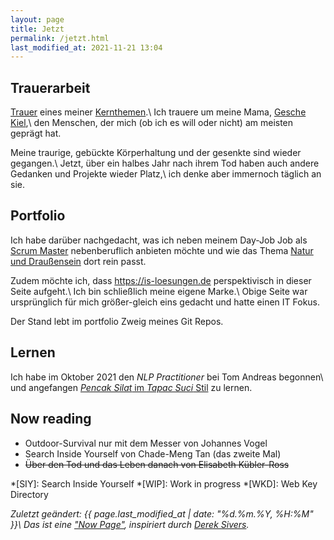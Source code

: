 ```yaml
---
layout: page
title: Jetzt
permalink: /jetzt.html
last_modified_at: 2021-11-21 13:04
---
```

## Trauerarbeit

[Trauer](/tags/trauer.html) eines meiner [Kernthemen](/2021/05/25/kernthemen.html).\\
Ich trauere um meine Mama, [Gesche Kiel](/2021/05/25/kernthemen.html),\\
den Menschen, der mich (ob ich es will oder nicht) am meisten geprägt hat.

Meine traurige, gebückte Körperhaltung und der gesenkte sind wieder gegangen.\\
Jetzt, über ein halbes Jahr nach ihrem Tod haben 
auch andere Gedanken und Projekte wieder Platz,\\
ich denke aber immernoch täglich an sie.

## Portfolio

Ich habe darüber nachgedacht, 
was ich neben meinem Day-Job Job als [Scrum Master](/tags/scrum-master/) 
nebenberuflich anbieten möchte und wie das Thema [Natur und Draußensein](/tags/draussen/) dort rein passt.

Zudem möchte ich, dass <https://is-loesungen.de> perspektivisch in dieser Seite aufgeht.\\
Ich bin schließlich meine eigene Marke.\\ 
Obige Seite war ursprünglich für mich größer-gleich eins gedacht und hatte einen IT Fokus.

Der Stand lebt im portfolio Zweig meines Git Repos.

## Lernen

Ich habe im Oktober 2021 den *NLP Practitioner* bei Tom Andreas begonnen\\
und angefangen [*Pencak Silat* im *Tapac Suci* Stil](https://www.tapak-suci.de/) zu lernen.

## Now reading

- Outdoor-Survival nur mit dem Messer von Johannes Vogel
- Search Inside Yourself von Chade-Meng Tan (das zweite Mal)
- ~~Über den Tod und das Leben danach von Elisabeth Kübler-Ross~~

*[SIY]: Search Inside Yourself
*[WIP]: Work in progress
*[WKD]: Web Key Directory

*Zuletzt geändert: {{ page.last_modified_at | date: "%d.%m.%Y, %H:%M" }}\\
Das ist eine ["Now Page"](https://nownownow.com/about), 
inspiriert durch [Derek Sivers](https://sive.rs/).*

